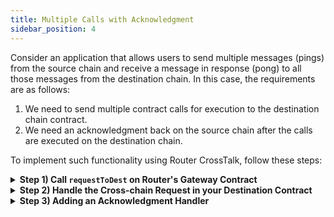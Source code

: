 ```yaml
---
title: Multiple Calls with Acknowledgment
sidebar_position: 4
---
```


Consider an application that allows users to send multiple messages (pings) from the source chain and receive a message in response (pong) to all those messages from the destination chain. In this case, the requirements are as follows:

1.  We need to send multiple contract calls for execution to the destination chain contract.
2.  We need an acknowledgment back on the source chain after the calls are executed on the destination chain.

To implement such functionality using Router CrossTalk, follow these steps:

<details>
<summary><b>Step 1) Call <code>requestToDest</code> on Router's Gateway Contract</b></summary>

We will initiate a cross-chain request from the source chain by calling the `requestToDest` function on Router's source chain Gateway contract.
```javascript
gatewayContract.requestToDest(
    Utils.RequestArgs(expiryTimstamp, isAtomicCalls, feePayer),
	Utils.AckType.ACK_ON_BOTH,
	Utils.AckGasParams(ackGasLimit,ackGasPrice),
	Utils.DestinationChainParams(destGasLimit, destGasPrice, chainType, chainId),
	Utils.ContractCalls(payloads, addresses)
);
```

While calling the **`requestToDest`** function on the Gateway contract, we need to pass the following parameters:

1. **requestArgs:**
    1. **expiryTimestamp:** If you want to add a specific expiry timestamp, you can mention it against this parameter. Your request will get reverted if it is not executed before the expiryTimestamp. If you don't want any expiryTimestamp, you can use **`type(uint64).max`** as the expiryTimestamp.
    2. **isAtomicCalls:** Set it to true if you want to ensure that either all your contract calls are executed or none of them are executed. Set it to false if you do not require atomicity. 
    3. **feePayer:** Set it either to the sender address, the contract address initiating the request or to `NONE`. If set to `NONE`, anyone can act as the fee payer for the request. 

2.  **ackType:**
    1. Set this to **ACK_ON_SUCCESS** if you only want to get acknowledgment when the execution on the destination chain is successful.
    2. Set this to **ACK_ON_ERROR** if you only want to get acknowledgment when the execution on the destination chain failed.
    3. Set this to **ACK_ON_BOTH** if you want to get acknowledgment in both the cases (success and failure).

3.  **ackGasParams:**
    1. **ackGasLimit:** Gas limit for execution of the function **`handleCrossTalkAck`** on the source chain.
    2. **ackGasPrice:** Gas price with which you want to execute the aforementioned function on the source chain.

4.  **destinationChainParams:** We need to pass the destination chain gas limit, gas price, chain type, and the chain ID here.

5.  **contractCalls:** Encode the payloads and the destination contract addresses in byte arrays and pass them in this function. The payload consist of the ABI-encoded data you want to send to the other chain. The destinationContractAddress is the address of the recipient contract on the destination chain that will handle the cross-chain request. In this case, we want to different payloads to different destination contracts.

    ```javascript
    bytes[] memory addresses = new bytes[](3);
    addresses[0] = toBytes(destinationContractAddress1);
    addresses[1] = toBytes(destinationContractAddress2);
    addresses[2] = toBytes(destinationContractAddress3);

    bytes[] memory payloads = new bytes[](3);
    payloads[0] = payload1;
    payloads[1] = payload2;
    payloads[2] = payload3;
    ```

    The **`toBytes`** function can be found [here](../understanding-crosstalk/requestToDest#6-contractcalls).

</details>

<details>
<summary><b>Step 2) Handle the Cross-chain Request in your Destination Contract</b></summary>

Once the cross-chain request is received on the destination chain, we need a mechanism to handle it. That's where **`handleRequestFromSource`** function comes into play. Router's Gateway contract on the destination chain will pass the payload along with the source chain details to the respective destination chain contract by calling this function.

```javascript
function handleRequestFromSource(
	  bytes memory srcContractAddress,
	  bytes memory payload,
	  string memory srcChainId,
	  uint64 srcChainType
) external returns (bytes memory)
```

You can handle the payload in any way you want to complete your cross-chain functionality.

</details>

<details>
<summary><b>Step 3) Adding an Acknowledgment Handler</b></summary>

Since we are anticipating an acknowledgment on the source chain, we need to implement an acknowledgment handler function.  This will be contain the logic to handle the acknowledgement, i.e., what you want to do on the source chain post the execution of the request on the destination chain. The documentation for this function can be found [here](../understanding-crosstalk/handleCrossTalkAck).

```javascript
function handleCrossTalkAck(
  uint64 eventIdentifier,
  bool[] memory execFlags,
  bytes[] memory execData
) external
```

</details>
